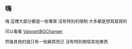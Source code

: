## 嗨
嗨 這裡大部分都是一些專案 沒有特別的限制 大多都是想寫就寫的

可以看看 [ValorantBGChanger](https://github.com/EricChangOwO/ValorantUpdater)

然後其他的就只有一些網頁而已 沒有特別開發其他東西
